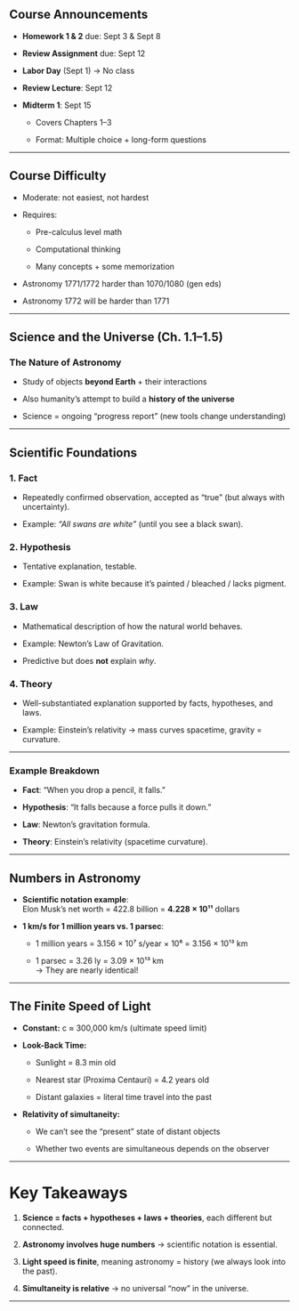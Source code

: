 ## Course Announcements

- **Homework 1 & 2** due: Sept 3 & Sept 8
    
- **Review Assignment** due: Sept 12
    
- **Labor Day** (Sept 1) → No class
    
- **Review Lecture**: Sept 12
    
- **Midterm 1**: Sept 15
    
    - Covers Chapters 1–3
        
    - Format: Multiple choice + long-form questions
        

---

## Course Difficulty

- Moderate: not easiest, not hardest
    
- Requires:
    
    - Pre-calculus level math
        
    - Computational thinking
        
    - Many concepts + some memorization
        
- Astronomy 1771/1772 harder than 1070/1080 (gen eds)
    
- Astronomy 1772 will be harder than 1771
    

---

## Science and the Universe (Ch. 1.1–1.5)

### The Nature of Astronomy

- Study of objects **beyond Earth** + their interactions
    
- Also humanity’s attempt to build a **history of the universe**
    
- Science = ongoing “progress report” (new tools change understanding)
    

---

## Scientific Foundations

### 1. **Fact**

- Repeatedly confirmed observation, accepted as “true” (but always with uncertainty).
    
- Example: _“All swans are white”_ (until you see a black swan).
    

### 2. **Hypothesis**

- Tentative explanation, testable.
    
- Example: Swan is white because it’s painted / bleached / lacks pigment.
    

### 3. **Law**

- Mathematical description of how the natural world behaves.
    
- Example: Newton’s Law of Gravitation.
    
- Predictive but does **not** explain _why_.
    

### 4. **Theory**

- Well-substantiated explanation supported by facts, hypotheses, and laws.
    
- Example: Einstein’s relativity → mass curves spacetime, gravity = curvature.
    

---

### Example Breakdown

- **Fact**: “When you drop a pencil, it falls.”
    
- **Hypothesis**: “It falls because a force pulls it down.”
    
- **Law**: Newton’s gravitation formula.
    
- **Theory**: Einstein’s relativity (spacetime curvature).
    

---

## Numbers in Astronomy

- **Scientific notation example**:  
    Elon Musk’s net worth = 422.8 billion = **4.228 × 10¹¹** dollars
    
- **1 km/s for 1 million years vs. 1 parsec**:
    
    - 1 million years = 3.156 × 10⁷ s/year × 10⁶ = 3.156 × 10¹³ km
        
    - 1 parsec = 3.26 ly = 3.09 × 10¹³ km  
        → They are nearly identical!
        

---

## The Finite Speed of Light

- **Constant:** c ≈ 300,000 km/s (ultimate speed limit)
    
- **Look-Back Time:**
    
    - Sunlight = 8.3 min old
        
    - Nearest star (Proxima Centauri) = 4.2 years old
        
    - Distant galaxies = literal time travel into the past
        
- **Relativity of simultaneity:**
    
    - We can’t see the “present” state of distant objects
        
    - Whether two events are simultaneous depends on the observer
        

---

# Key Takeaways

1. **Science = facts + hypotheses + laws + theories**, each different but connected.
    
2. **Astronomy involves huge numbers** → scientific notation is essential.
    
3. **Light speed is finite**, meaning astronomy = history (we always look into the past).
    
4. **Simultaneity is relative** → no universal “now” in the universe.
    

---

